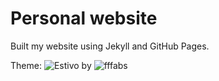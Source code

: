 # Personal website
Built my website using Jekyll and GitHub Pages.

Theme: ![Estivo](https://github.com/fffabs/estivo) by ![fffabs](https://twitter.com/fffabs)
